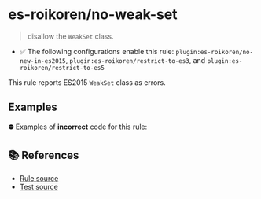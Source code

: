 # es-roikoren/no-weak-set
> disallow the `WeakSet` class.

- ✅ The following configurations enable this rule: `plugin:es-roikoren/no-new-in-es2015`, `plugin:es-roikoren/restrict-to-es3`, and `plugin:es-roikoren/restrict-to-es5`

This rule reports ES2015 `WeakSet` class as errors.

## Examples

⛔ Examples of **incorrect** code for this rule:

<eslint-playground type="bad" code="/*eslint es-roikoren/no-weak-set: error */
let set = new WeakSet()
" />

## 📚 References

- [Rule source](https://github.com/roikoren755/eslint-plugin-es/blob/v0.0.1/src/rules/no-weak-set.ts)
- [Test source](https://github.com/roikoren755/eslint-plugin-es/blob/v0.0.1/tests/src/rules/no-weak-set.ts)
